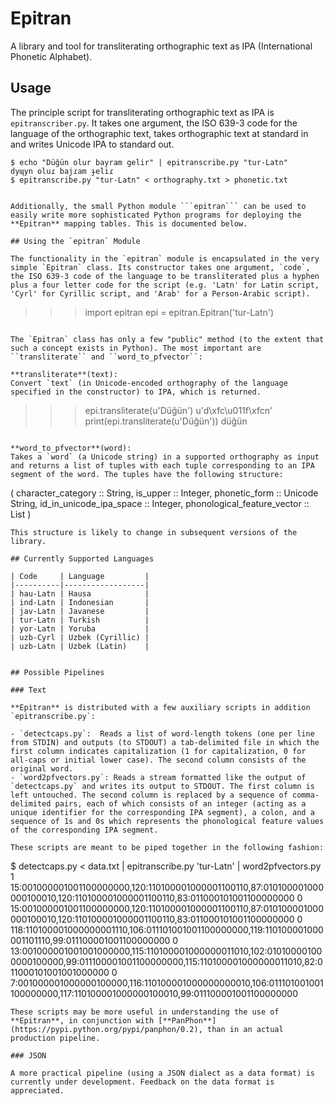 # Epitran

A library and tool for transliterating orthographic text as IPA (International Phonetic Alphabet).

## Usage

The principle script for transliterating orthographic text as IPA is `epitranscriber.py`. It takes one argument, the ISO 639-3 code for the language of the orthographic text, takes orthographic text at standard in and writes Unicode IPA to standard out.

```
$ echo "Düğün olur bayram gelir" | epitranscribe.py "tur-Latn"
dyɰyn oluɾ bajɾam ɟeliɾ
$ epitranscribe.py "tur-Latn" < orthography.txt > phonetic.txt


Additionally, the small Python module ```epitran``` can be used to easily write more sophisticated Python programs for deploying the **Epitran** mapping tables. This is documented below.

## Using the `epitran` Module

The functionality in the `epitran` module is encapsulated in the very simple `Epitran` class. Its constructor takes one argument, `code`, the ISO 639-3 code of the language to be transliterated plus a hyphen plus a four letter code for the script (e.g. 'Latn' for Latin script, 'Cyrl' for Cyrillic script, and 'Arab' for a Person-Arabic script).

```
>>> import epitran
>>> epi = epitran.Epitran('tur-Latn')
```

The `Epitran` class has only a few "public" method (to the extent that such a concept exists in Python). The most important are ``transliterate`` and ``word_to_pfvector``:

**transliterate**(text):
Convert `text` (in Unicode-encoded orthography of the language specified in the constructor) to IPA, which is returned.

```
>>> epi.transliterate(u'Düğün')
u'd\xfc\u011f\xfcn'
>>> print(epi.transliterate(u'Düğün'))
düğün
```

**word_to_pfvector**(word):
Takes a `word` (a Unicode string) in a supported orthography as input and returns a list of tuples with each tuple corresponding to an IPA segment of the word. The tuples have the following structure:
```
(
    character_category :: String,
    is_upper :: Integer,
    phonetic_form :: Unicode String,
    id_in_unicode_ipa_space :: Integer,
    phonological_feature_vector :: List<Integer>
)
```
This structure is likely to change in subsequent versions of the library.

## Currently Supported Languages

| Code     | Language         |
|----------|------------------|
| hau-Latn | Hausa            |
| ind-Latn | Indonesian       |
| jav-Latn | Javanese         |
| tur-Latn | Turkish          |
| yor-Latn | Yoruba           |
| uzb-Cyrl | Uzbek (Cyrillic) |
| uzb-Latn | Uzbek (Latin)    |


## Possible Pipelines

### Text

**Epitran** is distributed with a few auxiliary scripts in addition `epitranscribe.py`:

- `detectcaps.py`:  Reads a list of word-length tokens (one per line from STDIN) and outputs (to STDOUT) a tab-delimited file in which the first column indicates capitalization (1 for capitalization, 0 for all-caps or initial lower case). The second column consists of the original word.
- `word2pfvectors.py`: Reads a stream formatted like the output of `detectcaps.py` and writes its output to STDOUT. The first column is left untouched. The second column is replaced by a sequence of comma-delimited pairs, each of which consists of an integer (acting as a unique identifier for the corresponding IPA segment), a colon, and a sequence of 1s and 0s which represents the phonological feature values of the corresponding IPA segment.

These scripts are meant to be piped together in the following fashion:
```
$ detectcaps.py < data.txt | epitranscribe.py 'tur-Latn' | word2pfvectors.py
1       15:001000001001100000000,120:110100001000001100110,87:010100001000000100010,120:110100001000001100110,83:011000101001100000000
0       15:001000001001100000000,120:110100001000001100110,87:010100001000000100010,120:110100001000001100110,83:011000101001100000000
0       118:110100001000000001110,106:011101001001100000000,119:110100001000001101110,99:011100001001100000000
0       13:001000001001001000000,115:110100001000000011010,102:010100001000000100000,99:011100001001100000000,115:110100001000000011010,82:011000101001001000000
0       7:001000001000000100000,116:110100001000000000010,106:011101001001100000000,117:110100001000000100010,99:011100001001100000000
```
These scripts may be more useful in understanding the use of **Epitran**, in conjunction with [**PanPhon**](https://pypi.python.org/pypi/panphon/0.2), than in an actual production pipeline.

### JSON

A more practical pipeline (using a JSON dialect as a data format) is currently under development. Feedback on the data format is appreciated.
